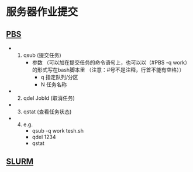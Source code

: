 # 服务器作业提交

## [PBS](https://www.jianshu.com/p/ba1c892d8303)
 - 1. qsub (提交任务)
      - 参数 （可以加在提交任务的命令语句上，也可以以（#PBS -q work）的形式写在bash脚本里 （注意：#号不是注释，行首不能有空格））
        - q 指定队列/分区
        - N 任务名称
 - 2. qdel JobId (取消任务)
 - 3. qstat (查看任务状态)
 - 4. e.g.
       - qsub -q work tesh.sh
       - qdel 1234
       - qstat 
  
## [SLURM](https://slurm.schedmd.com/documentation.html)
